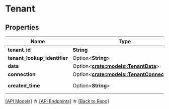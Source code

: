 # Tenant

## Properties

Name | Type | Description | Notes
------------ | ------------- | ------------- | -------------
**tenant_id** | **String** |  | 
**tenant_lookup_identifier** | Option<**String**> |  | [optional]
**data** | Option<[**crate::models::TenantData**](Tenant_data.md)> |  | [optional]
**connection** | Option<[**crate::models::TenantConnection**](Tenant_connection.md)> |  | [optional]
**created_time** | Option<**String**> |  | [optional][readonly]

[[API Models]](./README.md#documentation-for-models) ☆ [[API Endpoints]](./README.md#documentation-for-api-endpoints) ☆ [[Back to Repo]](./README.md)



